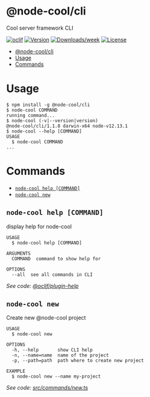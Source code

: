 # @node-cool/cli

Cool server framework CLI

[![oclif](https://img.shields.io/badge/cli-oclif-brightgreen.svg)](https://oclif.io)
[![Version](https://img.shields.io/npm/v/@node-cool/cli.svg)](https://npmjs.org/package/@node-cool/cli)
[![Downloads/week](https://img.shields.io/npm/dw/@node-cool/cli.svg)](https://npmjs.org/package/@node-cool/cli)
[![License](https://img.shields.io/npm/l/@node-cool/cli.svg)](https://github.com/Hacklone/node-cool/blob/master/package.json)

<!-- toc -->
* [@node-cool/cli](#node-coolcli)
* [Usage](#usage)
* [Commands](#commands)
<!-- tocstop -->

# Usage

<!-- usage -->
```sh-session
$ npm install -g @node-cool/cli
$ node-cool COMMAND
running command...
$ node-cool (-v|--version|version)
@node-cool/cli/1.1.8 darwin-x64 node-v12.13.1
$ node-cool --help [COMMAND]
USAGE
  $ node-cool COMMAND
...
```
<!-- usagestop -->

# Commands

<!-- commands -->
* [`node-cool help [COMMAND]`](#node-cool-help-command)
* [`node-cool new`](#node-cool-new)

## `node-cool help [COMMAND]`

display help for node-cool

```
USAGE
  $ node-cool help [COMMAND]

ARGUMENTS
  COMMAND  command to show help for

OPTIONS
  --all  see all commands in CLI
```

_See code: [@oclif/plugin-help](https://github.com/oclif/plugin-help/blob/v3.2.0/src/commands/help.ts)_

## `node-cool new`

Create new @node-cool project

```
USAGE
  $ node-cool new

OPTIONS
  -h, --help       show CLI help
  -n, --name=name  name of the project
  -p, --path=path  path where to create new project

EXAMPLE
  $ node-cool new --name my-project
```

_See code: [src/commands/new.ts](https://github.com/Hacklone/node-cool/blob/v1.1.8/src/commands/new.ts)_
<!-- commandsstop -->
